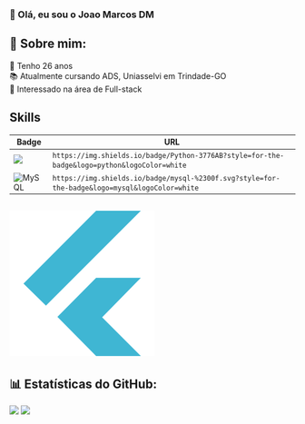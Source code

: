 ### 👋 Olá, eu sou o Joao Marcos DM

## 💫 Sobre mim:
👴 Tenho 26 anos<br>📚 Atualmente cursando ADS, Uniasselvi em Trindade-GO<br>👀 Interessado na área de Full-stack<br>


## Skills

Badge | URL
------------ | -------------
<img src="https://img.shields.io/badge/Python-3776AB?style=for-the-badge&logo=python&logoColor=white" /> | `https://img.shields.io/badge/Python-3776AB?style=for-the-badge&logo=python&logoColor=white`
![MySQL](https://img.shields.io/badge/mysql-%2300f.svg?style=for-the-badge&logo=mysql&logoColor=white) | `https://img.shields.io/badge/mysql-%2300f.svg?style=for-the-badge&logo=mysql&logoColor=white`
![Flutter](https://raw.githubusercontent.com/devicons/devicon/1119b9f84c0290e0f0b38982099a2bd027a48bf1/icons/flutter/flutter-plain.svg)
---
## 📊 Estatísticas do GitHub:
![](https://github-readme-stats.vercel.app/api?username=diogobonet&theme=dark&hide_border=false&include_all_commits=true&count_private=true)
![](https://github-readme-stats.vercel.app/api/top-langs/?username=diogobonet&theme=dark&hide_border=false&include_all_commits=true&count_private=true&layout=compact)
